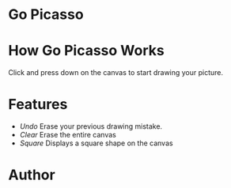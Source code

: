 # Go Picasso
# How Go Picasso Works
Click and press down on the canvas to start drawing your picture.
# Features
- *Undo*
 Erase your previous drawing mistake.
- *Clear*
 Erase the entire canvas
- *Square*
 Displays a square shape on the canvas
# Author

